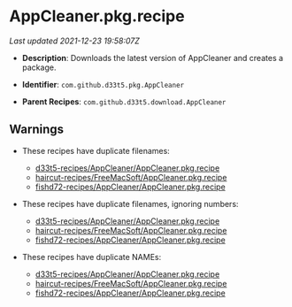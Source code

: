 # AppCleaner.pkg.recipe

_Last updated 2021-12-23 19:58:07Z_

- **Description**: Downloads the latest version of AppCleaner and creates a package.

- **Identifier**: `com.github.d33t5.pkg.AppCleaner`

- **Parent Recipes**: `com.github.d33t5.download.AppCleaner`

## Warnings

- These recipes have duplicate filenames:
    - [d33t5-recipes/AppCleaner/AppCleaner.pkg.recipe](/autopkg-dupe-tracker/d33t5-recipes/AppCleaner/AppCleaner.pkg.recipe)
    - [haircut-recipes/FreeMacSoft/AppCleaner.pkg.recipe](/autopkg-dupe-tracker/haircut-recipes/FreeMacSoft/AppCleaner.pkg.recipe)
    - [fishd72-recipes/AppCleaner/AppCleaner.pkg.recipe](/autopkg-dupe-tracker/fishd72-recipes/AppCleaner/AppCleaner.pkg.recipe)

- These recipes have duplicate filenames, ignoring numbers:
    - [d33t5-recipes/AppCleaner/AppCleaner.pkg.recipe](/autopkg-dupe-tracker/d33t5-recipes/AppCleaner/AppCleaner.pkg.recipe)
    - [haircut-recipes/FreeMacSoft/AppCleaner.pkg.recipe](/autopkg-dupe-tracker/haircut-recipes/FreeMacSoft/AppCleaner.pkg.recipe)
    - [fishd72-recipes/AppCleaner/AppCleaner.pkg.recipe](/autopkg-dupe-tracker/fishd72-recipes/AppCleaner/AppCleaner.pkg.recipe)

- These recipes have duplicate NAMEs:
    - [d33t5-recipes/AppCleaner/AppCleaner.pkg.recipe](/autopkg-dupe-tracker/d33t5-recipes/AppCleaner/AppCleaner.pkg.recipe)
    - [haircut-recipes/FreeMacSoft/AppCleaner.pkg.recipe](/autopkg-dupe-tracker/haircut-recipes/FreeMacSoft/AppCleaner.pkg.recipe)
    - [fishd72-recipes/AppCleaner/AppCleaner.pkg.recipe](/autopkg-dupe-tracker/fishd72-recipes/AppCleaner/AppCleaner.pkg.recipe)